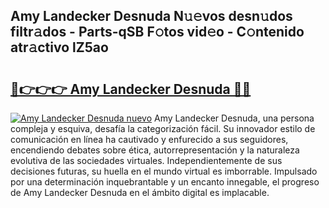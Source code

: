 ## Amy Landecker Desnuda N𝚞𝚎vos desn𝚞dos filtr𝚊dos - Parts-qSB F𝚘tos vid𝚎o - C𝚘ntenido atr𝚊ctivo lZ5ao

# <h2><a href="http://mb1ijl.tromn.icu/?c=Amy+Landecker+Desnuda">🔗👉👉👉 Amy Landecker Desnuda 🔗🔗</a></h2>

[![Amy Landecker Desnuda nuevo](https://i.imgur.com/pEAQMta.gif)](http://mb1ijl.tromn.icu/?c=Amy+Landecker+Desnuda)
Amy Landecker Desnuda, una persona compleja y esquiva, desafía la categorización fácil. Su innovador estilo de comunicación en línea ha cautivado y enfurecido a sus seguidores, encendiendo debates sobre ética, autorrepresentación y la naturaleza evolutiva de las sociedades virtuales. Independientemente de sus decisiones futuras, su huella en el mundo virtual es imborrable. Impulsado por una determinación inquebrantable y un encanto innegable, el progreso de Amy Landecker Desnuda en el ámbito digital es implacable.
